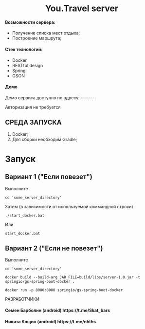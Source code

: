 <p align="center">
    <h1 align="center">You.Travel server</h1>
    </p>

<h4>Возможности сервера:</h4>
<ul>
    <li>Получение списка мест отдыха;</li>
    <li>Построение маршрута;</li>
</ul> 

<h4>Стек технологий:</h4>
<ul>
	<li>Docker</li>
	<li>RESTful design</li>
	<li>Spring</li>
	<li>GSON</li>
 </ul>
<h4>Демо</h4>
<p>Демо сервиса доступно по адресу: --------</p>
<p>Авторизация не требуется</p>




СРЕДА ЗАПУСКА
------------
1) Docker;
2) Для сборки необходим Gradle;


# Запуск

## Вариант 1 ("Если повезет")
Выполните 
~~~
сd 'some_server_directory'
~~~
Затем (в зависимости от используемой коммандной строки)
~~~
./start_docker.bat
~~~
Или
~~~
start_docker.bat
~~~

## Вариант 2 ("Если не повезет")
Выполните 
~~~
сd 'some_server_directory'

docker build --build-arg JAR_FILE=build/libs/server-1.0.jar -t springio/gs-spring-boot-docker .

docker run -p 8080:8080 springio/gs-spring-boot-docker
~~~

РАЗРАБОТЧИКИ

<h4>Семен Барболин (android) https://t.me/Skat_bars </h4>
<h4>Никита Кощин (android) https://t.me/nhths </h4>


